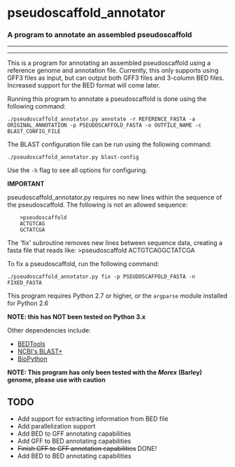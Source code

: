 # pseudoscaffold_annotator
### A program to annotate an assembled pseudoscaffold
___
___

This is a program for annotating an assembled pseudoscaffold using a reference genome and annotation file. Currently, this only supports using GFF3 files as input, but can output both GFF3 files and 3-column BED files. Increased support for the BED format will come later.

Running this program to annotate a pseudoscaffold is done using the following command:

```shell
./pseudoscaffold_annotator.py annotate -r REFERENCE_FASTA -a ORIGINAL_ANNOTATION -p PSEUDOSCAFFOLD_FASTA -o OUTFILE_NAME -c BLAST_CONFIG_FILE
```

The BLAST configuration file can be run using the following command:

```shell
./pseudoscaffold_annotator.py blast-config
```
Use the `-h` flag to see all options for configuring.

**IMPORTANT**

pseudoscaffold_annotator.py requires no new lines within the sequence of the pseudoscaffold. The following is not an allowed sequence:

        >pseudoscaffold
        ACTGTCAG
        GCTATCGA

The 'fix' subroutine removes new lines
between sequence data, creating a fasta
file that reads like:
        >pseudoscaffold
        ACTGTCAGGCTATCGA

To fix a pseudoscaffold, run the following command:

```shell
./pseudoscaffold_annotator.py fix -p PSEUDOSCAFFOLD_FASTA -n FIXED_FASTA
```

This program requires Python 2.7 or higher, or the `argparse` module installed for Python 2.6

**NOTE: this has NOT been tested on Python 3.x**

Other dependencies include:
 - [BEDTools](http://bedtools.readthedocs.org/en/latest/)
 - [NCBI's BLAST+](http://blast.ncbi.nlm.nih.gov/Blast.cgi?PAGE_TYPE=BlastDocs&DOC_TYPE=Download)
 - [BioPython](http://biopython.org/wiki/Main_Page)

**NOTE: This program has only been tested with the _Morex_ (Barley) genome, please use with caution**

## TODO

 - Add support for extracting information from BED file
 - Add parallelization support
 - Add BED to GFF annotating capabilities
 - Add GFF to BED annotating capabilities
 - ~~Finish GFF to GFF annotation capabilities~~ DONE!
 - Add BED to BED annotating capabilities
